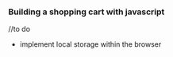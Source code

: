 ### Building a shopping cart with javascript 

//to do
* implement local storage within the browser

